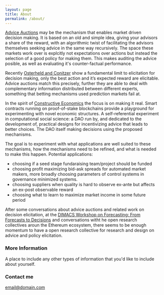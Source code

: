 ```yaml
---
layout: page
title: About
permalink: /about/
---
```


[Advice Auctions](http://nikete.com/advice_auctions.pdf) may be the mechanism that enables market driven decision making. It is based on an old and simple idea, giving your advisors a share of the reward, with an algorithmic twist of facilitating the advisors themselves seeking advice in the same way recursively.  The space these markets work over is explcitly not expectations over actions but instead the selection of a good policy for making them. This makes auditing the advice posible, as well as evaluating it's counter-factual performance. 

Recently [Osterheld and Conitzer](https://users.cs.duke.edu/~conitzer/decisionWINE20.pdf) show a fundamental limit to elicitation for decision making, only the best action and it’s expected reward are elicitable. Advice auctions match this precisely, further they are able to deal with complementary information distributed between different experts, something that betting mechanisms used prediction markets fail at.

In the spirit of [Constructive Economics](https://web.archive.org/web/20161229154937/http://aiecon.tumblr.com/post/489827144/what-is-constructive-economics) the focus is on making it real. Smart contracts running on proof-of-stake blockchains provide a playground for experimenting with novel economic structures. A self-referential experiment in computational social science: a DAO run by, and dedicated to the development of, practical designs for incentivizing advice that leads to better choices. The DAO itself making decisions using the proposed mechanisms. 

The goal is to experiment with what applications are well suited to these mechanisms, how the mechanisms need to be refined, and what is needed to make this happen.  Potential applications:

* choosing if a seed stage fundaraising team/project should be funded
* choosing profit maximizing bid-ask spreads for automated market makers, more broadly choosing parameters of control systems in governance minimized systems.
* choosing suppliers when quality is hard to observe ex-ante but affects an ex-post observable reward
* choosing what to learn to maximize market income in some future period

After some conversations about advice auctions and related work on decision elicitation, at the [DIMACS Workshop on Forecasting: From Forecasts to Decisions](http://dimacs.rutgers.edu/events/details?eID=1873) and conversations witht he open research collectives aroun the Ethereum ecosystem, there seems to be enough  momentum to have a open research collective for research and design on advice and policy elicitation. 

### More Information

A place to include any other types of information that you'd like to include about yourself.

### Contact me

[email@domain.com](mailto:email@domain.com)
